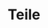 ---
title: Teile
image: image.jpg  # Photo by Rick Mason on Unsplash (edited)
icon: icon.png

terms:
    taxonomy: part
    pool: 'techs/using'
---